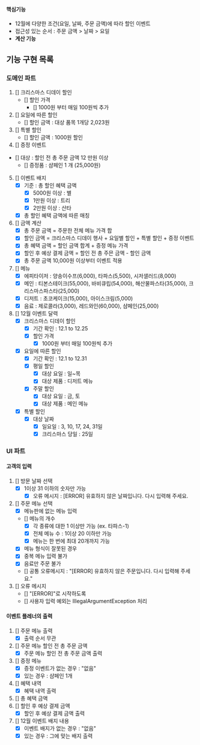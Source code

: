 #### 핵심기능
- 12월에 다양한 조건(요일, 날짜, 주문 금액)에 따라 할인 이벤트
- 접근성 있는 순서 : 주문 금액 > 날짜 > 요일
- **계산 기능**

## 기능 구현 목록

### 도메인 파트
1. [] 크리스마스 디데이 할인
   - [] 할인 가격
     - [] 1000원 부터 매일 100원씩 추가
2. [] 요일에 따른 할인
   - [] 할인 금액 : 대상 품목 1개당 2,023원
3. [] 특별 할인 
   - [] 할인 금액 : 1000원 할인
4. [] 증정 이벤트
  - [] 대상 : 할인 전 총 주문 금액 12 만원 이상
    - [] 증정품 : 샴페인 1 개 (25,000원)
5. [] 이벤트 배지
   - [x] 기준 : 총 할인 혜택 금액
     - [x] 5000원 이상 : 별
     - [x] 1만원 이상 : 트리
     - [x] 2만원 이상 : 산타
   - [x] 총 할인 혜택 금액에 따른 매칭
6. [] 금액 계산
   - [x] 총 주문 금액 = 주문한 전체 메뉴 가격 합
   - [x] 할인 금액 = 크리스마스 디데이 행사 + 요일별 할인 + 특별 할인 + 증정 이벤트
   - [x] 총 혜택 금액 = 할인 금액 합계 + 증정 메뉴 가격
   - [x] 할인 후 예상 결제 금액 = 할인 전 총 주믄 금액 - 할인 금액
   - [x] 총 주문 금액 10,000원 이상부터 이벤트 적용
7. [] 메뉴
   - [x] 에피타이저 : 양송이수프(6,000), 타파스(5,500), 시저샐러드(8,000)
   - [x] 메인 : 티본스테이크(55,000), 바비큐립(54,000), 해산물파스타(35,000), 크리스마스파스타(25,000)
   - [x] 디저트 : 초코케이크(15,000), 아이스크림(5,000)
   - [x] 음료 : 제로콜라(3,000), 레드와인(60,000), 샴페인(25,000)
8. [] 12월 이벤트 달력
   - [x] 크리스마스 디데이 할인
       - [x] 기간 확인 : 12.1 to 12.25
       - [x] 할인 가격
           - [x] 1000원 부터 매일 100원씩 추가
   - [x] 요일에 따른 할인
       - [x] 기간 확인 : 12.1 to 12.31
       - [x] 평일 할인
           - [x] 대상 요일 : 일~목
           - [x] 대상 제품 : 디저트 메뉴
       - [x] 주말 할인
           - [x] 대상 요일 : 금, 토
           - [x] 대상 제품 : 메인 메뉴
   - [x] 특별 할인
       - [x] 대상 날짜
           - [x] 일요일 : 3, 10, 17, 24, 31일
           - [x] 크리스마스 당일 : 25일

### UI 파트
#### 고객의 입력
1. [] 방문 날짜 선택
   - [x] 1이상 31 이하의 숫자만 가능
     - [x] 오류 메시지 : [ERROR] 유효하지 않은 날짜입니다. 다시 입력해 주세요.
2. [] 주문 메뉴 선택
   - [x] 메뉴판에 없는 메뉴 입력
   - [] 메뉴의 개수
     - [x] 각 종류에 대한 1 이상만 가능 (ex. 타파스-1)
     - [x] 전체 메뉴 수 : 1이상 20 이하만 가능
     - [x] 메뉴는 한 번에 최대 20개까지 가능
   - [x] 메뉴 형식이 잘못된 경우
   - [x] 중복 메뉴 입력 불가
   - [x] 음료만 주문 불가
   - [] 공통 오류메시지 : "[ERROR] 유효하지 않은 주문입니다. 다시 입력해 주세요."
3. [] 오류 메시지
   - [] "[ERROR]"로 시작하도록
   - [] 사용자 입력 예외는 IllegalArgumentException 처리

#### 이벤트 플레너의 출력
1. [] 주문 메뉴 출력
    - [x] 출력 순서 무관
2. [] 주문 메뉴 할인 전 총 주문 금액
   - [x] 주문 메뉴 할인 전 총 주문 금액 출력
3. [] 증정 메뉴
    - [x] 증정 이벤트가 없는 경우 : "없음"
    - [x] 있는 경우 : 샴페인 1개
4. [] 혜택 내역
    - [x] 혜택 내역 출력
5. [] 총 혜택 금액
6. [] 할인 후 예상 결제 금액
    - [x] 할인 후 예상 결제 금액 출력
7. [] 12월 이벤트 배지 내용
    - [x] 이벤트 배지가 없는 경우 : "없음"
    - [x] 있는 경우 : 그에 맞는 배지 출력